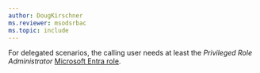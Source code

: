 ```yaml
---
author: DougKirschner
ms.reviewer: msodsrbac
ms.topic: include
---
```


For delegated scenarios, the calling user needs at least the *Privileged Role Administrator* [Microsoft Entra role](/azure/active-directory/roles/permissions-reference?toc=%2Fgraph%2Ftoc.json).

